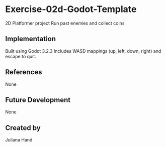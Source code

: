 # Exercise-02d-Godot-Template
2D Platformer project
Run past enemies and collect coins

## Implementation
Built using Godot 3.2.3
Includes WASD mappings (up, left, down, right) and escape to quit.

## References
None

## Future Development
None

## Created by 
Juliana Hand
